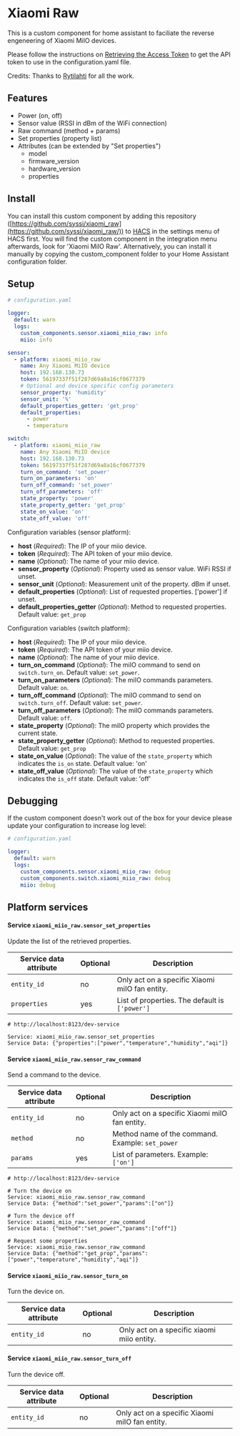 # Xiaomi Raw

This is a custom component for home assistant to faciliate the reverse engeneering of Xiaomi MiIO devices.

Please follow the instructions on [Retrieving the Access Token](https://home-assistant.io/components/xiaomi/#retrieving-the-access-token) to get the API token to use in the configuration.yaml file.

Credits: Thanks to [Rytilahti](https://github.com/rytilahti/python-miio) for all the work.

## Features

* Power (on, off)
* Sensor value (RSSI in dBm of the WiFi connection)
* Raw command (method + params)
* Set properties (property list)
* Attributes (can be extended by "Set properties")
  - model
  - firmware_version
  - hardware_version
  - properties


## Install

You can install this custom component by adding this repository ([https://github.com/syssi/xiaomi_raw](https://github.com/syssi/xiaomi_raw/)) to [HACS](https://hacs.xyz/) in the settings menu of HACS first. You will find the custom component in the integration menu afterwards, look for 'Xiaomi MiIO Raw'. Alternatively, you can install it manually by copying the custom_component folder to your Home Assistant configuration folder.


## Setup

```yaml
# configuration.yaml

logger:
  default: warn
  logs:
    custom_components.sensor.xiaomi_miio_raw: info
    miio: info

sensor:
  - platform: xiaomi_miio_raw
    name: Any Xiaomi MiIO device
    host: 192.168.130.73
    token: 56197337f51f287d69a8a16cf0677379
    # Optional and device specific config parameters
    sensor_property: 'humidity'
    sensor_unit: '%'
    default_properties_getter: 'get_prop'
    default_properties:
      - power
      - temperature

switch:
  - platform: xiaomi_miio_raw
    name: Any Xiaomi MiIO device
    host: 192.168.130.73
    token: 56197337f51f287d69a8a16cf0677379
    turn_on_command: 'set_power'
    turn_on_parameters: 'on'
    turn_off_command: 'set_power'
    turn_off_parameters: 'off'
    state_property: 'power'
    state_property_getter: 'get_prop'
    state_on_value: 'on'
    state_off_value: 'off'

```

Configuration variables (sensor platform):
- **host** (*Required*): The IP of your miio device.
- **token** (*Required*): The API token of your miio device.
- **name** (*Optional*): The name of your miio device.
- **sensor_property** (*Optional*): Property used as sensor value. WiFi RSSI if unset.
- **sensor_unit** (*Optional*): Measurement unit of the property. dBm if unset.
- **default_properties** (*Optional*): List of requested properties. ['power'] if unset.
- **default_properties_getter** (*Optional*): Method to requested properties. Default value: `get_prop`

Configuration variables (switch platform):
- **host** (*Required*): The IP of your miio device.
- **token** (*Required*): The API token of your miio device.
- **name** (*Optional*): The name of your miio device.
- **turn_on_command** (*Optional*): The miIO command to send on `switch.turn_on`. Default value: `set_power`.
- **turn_on_parameters** (*Optional*): The miIO commands parameters. Default value: `on`.
- **turn_off_command** (*Optional*): The miIO command to send on `switch.turn_off`. Default value: `set_power`.
- **turn_off_parameters** (*Optional*): The miIO commands parameters. Default value: `off`.
- **state_property** (*Optional*): The miIO property which provides the current state.
- **state_property_getter** (*Optional*): Method to requested properties. Default value: `get_prop`
- **state_on_value** (*Optional*): The value of the `state_property` which indicates the `is_on` state. Default value: 'on'
- **state_off_value** (*Optional*): The value of the `state_property` which indicates the `is_off` state. Default value: 'off'

## Debugging

If the custom component doesn't work out of the box for your device please update your configuration to increase log level:

```yaml
# configuration.yaml

logger:
  default: warn
  logs:
    custom_components.sensor.xiaomi_miio_raw: debug
    custom_components.switch.xiaomi_miio_raw: debug
    miio: debug
```

## Platform services

#### Service `xiaomi_miio_raw.sensor_set_properties`

Update the list of the retrieved properties.

| Service data attribute    | Optional | Description                                                                |
|---------------------------|----------|----------------------------------------------------------------------------|
| `entity_id`               |       no | Only act on a specific Xiaomi miIO fan entity.                             |
| `properties`              |      yes | List of properties. The default is `['power']`                             |


```
# http://localhost:8123/dev-service

Service: xiaomi_miio_raw.sensor_set_properties
Service Data: {"properties":["power","temperature","humidity","aqi"]}
```

#### Service `xiaomi_miio_raw.sensor_raw_command`

Send a command to the device.

| Service data attribute    | Optional | Description                                                                |
|---------------------------|----------|----------------------------------------------------------------------------|
| `entity_id`               |       no | Only act on a specific Xiaomi miIO fan entity.                             |
| `method`                  |       no | Method name of the command. Example: `set_power`                           |
| `params`                  |      yes | List of parameters. Example: `['on']`                                      |


```
# http://localhost:8123/dev-service

# Turn the device on
Service: xiaomi_miio_raw.sensor_raw_command
Service Data: {"method":"set_power","params":["on"]}

# Turn the device off
Service: xiaomi_miio_raw.sensor_raw_command
Service Data: {"method":"set_power","params":["off"]}

# Request some properties
Service: xiaomi_miio_raw.sensor_raw_command
Service Data: {"method":"get_prop","params":["power","temperature","humidity","aqi"]}
```

#### Service `xiaomi_miio_raw.sensor_turn_on`

Turn the device on.

| Service data attribute    | Optional | Description                                                          |
|---------------------------|----------|----------------------------------------------------------------------|
| `entity_id`               |       no | Only act on a specific xiaomi miio entity.                           |

#### Service `xiaomi_miio_raw.sensor_turn_off`

Turn the device off.

| Service data attribute    | Optional | Description                                                          |
|---------------------------|----------|----------------------------------------------------------------------|
| `entity_id`               |       no | Only act on a specific Xiaomi miIO fan entity.                       |

